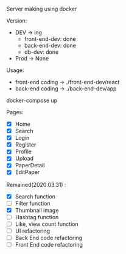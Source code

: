 <!-- @format -->

Server making using docker

Version:

- DEV -> ing
  - front-end-dev: done
  - back-end-dev: done
  - db-dev: done
- Prod -> None

Usage:

- front-end coding -> ./front-end-dev/react
- back-end coding -> ./back-end-dev/app

docker-compose up

Pages:

- [x] Home
- [x] Search
- [x] Login
- [x] Register
- [x] Profile
- [x] Upload
- [x] PaperDetail
- [x] EditPaper

Remained(2020.03.31) :
- [x] Search function
- [ ] Filter function
- [x] Thumbnail image
- [ ] Hashtag function
- [ ] Like, view count function
- [ ] UI refactoring
- [ ] Back End code refactoring
- [ ] Front End code refactoring
